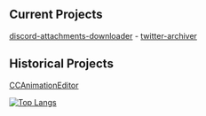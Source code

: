Current Projects
-----------------------------
[discord-attachments-downloader](https://github.com/gregnk/discord-attachments-downloader) - [twitter-archiver](https://github.com/gregnk/twitter-archiver)

Historical Projects
-----------------------------
[CCAnimationEditor](https://github.com/gregnk/CCAnimationEditor)

[![Top Langs](https://github-readme-stats-lwd-temp.vercel.app//api/top-langs/?username=gregnk&langs_count=10&layout=compact)](https://github.com/anuraghazra/github-readme-stats)

